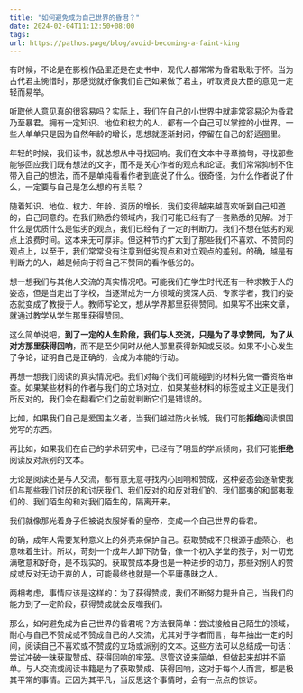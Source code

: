 ```yaml
---
title: "如何避免成为自己世界的昏君？"
date: 2024-02-04T11:12:50+08:00
tags:
url: https://pathos.page/blog/avoid-becoming-a-faint-king
---
```


有时候，不论是在影视作品里还是在史书中，现代人都常常为昏君耿耿于怀。当为古代君主惋惜时，那感觉就好像我们自己如果做了君主，听取贤良大臣的意见一定轻而易举。

听取他人意见真的很容易吗？实际上，我们在自己的小世界中就非常容易沦为昏君乃至暴君。拥有一定知识、地位和权力的人，都有一个自己可以掌控的小世界。一些人单单只是因为自然年龄的增长，思想就逐渐封闭，停留在自己的舒适圈里。

年轻的时候，我们读书，就总想从中寻找回响。我们在文本中寻章摘句，寻找那些能够回应我们既有想法的文字，而不是关心作者的观点和论证。我们常常抑制不住带入自己的想法，而不是单纯看看作者到底说了什么。很奇怪，为什么作者说了什么，一定要与自己是怎么想的有关联？

随着知识、地位、权力、年龄、资历的增长，我们变得越来越喜欢听到自己知道的，自己同意的。在我们熟悉的领域内，我们可能已经有了一套熟悉的见解。对于什么是优质什么是低劣的观点，我们已经有了一定的判断力。我们不想在低劣的观点上浪费时间。这本来无可厚非。但这种节约扩大到了那些我们不喜欢、不赞同的观点上，以至于，我们常常没有注意到低劣观点和对立观点的差别。的确，越是有判断力的人，越是倾向于将自己不赞同的看作低劣的。

想一想我们与其他人交流的真实情况吧。可能我们在学生时代还有一种求教于人的姿态，但是当走出了学校，当逐渐成为一方领域的资深人员、专家学者，我们的姿态就变成了教授于人。教师写论文，想从学界那里获得赞同。如果写不出来文章，就通过教学从学生那里获得赞同。

这么简单说吧，**到了一定的人生阶段，我们与人交流，只是为了寻求赞同，为了从对方那里获得回响**，而不是至少同时从他人那里获得新知或反驳。如果不小心发生了争论，证明自己是正确的，会成为本能的行动。

再想一想我们阅读的真实情况吧。我们对每个我们可能碰到的材料先做一番资格审查。如果某些材料的作者与我们的立场对立，如果某些材料的标签或主义正是我们所反对的，我们会在翻看它们之前就判断它们是错误的。

比如，如果我们自己是爱国主义者，当我们越过防火长城，我们可能**拒绝**阅读恨国党写的东西。

再比如，如果我们在自己的学术研究中，已经有了明显的学派倾向，我们可能**拒绝**阅读反对派别的文本。

无论是阅读还是与人交流，都有意无意寻找内心回响和赞成，这种姿态会逐渐使我们与那些我们讨厌的和讨厌我们、我们反对的和反对我们的、我们鄙夷的和鄙夷我们的、我们陌生的和对我们陌生的，隔离开来。

我们就像那光着身子但被说衣服好看的皇帝，变成一个自己世界的昏君。

的确，成年人需要某种意义上的外壳来保护自己。获取赞成不只根源于虚荣心，也意味着生计。所以，苛刻一个成年人卸下防备，像一个初入学堂的孩子，对一切充满敬意和好奇，是不现实的。获取赞成本身也是一种进步的动力，那些对别人的赞成或反对无动于衷的人，可能最终也就是一个平庸愚昧之人。

两相考虑，事情应该是这样的：为了获得赞成，我们不断努力提升自己，当我们的能力到了一定阶段，获得赞成就会反噬我们。

那么，如何避免成为自己世界的昏君呢？方法很简单：尝试接触自己陌生的领域，耐心与自己不赞成或不赞成自己的人交流，尤其对于学者而言，每年抽出一定的时间，阅读自己不喜欢或不赞成的立场或派别的文本。这些方法可以总结成一句话：尝试冲破一昧获取赞成、获得回响的牢笼。尽管这说来简单，但做起来却并不简单。与人交流或阅读书籍是为了获取赞成、获得回响，这对于每个人而言，都是极其平常的事情。正因为其平凡，当反思这个事情时，会有一点点的惊讶。
